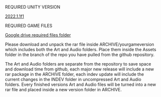 REQUIRED UNITY VERSION

[2022.1.1f1](https://unity3d.com/get-unity/download/archive)

REQUIRED GAME FILES

[Google drive required files folder](https://drive.google.com/drive/folders/1Fmk51no5zMM1RoDwmtN9M_cGrVx9BoQL?usp=sharing)

Please download and unpack the rar file inside ARCHIVE/yourgameversion which includes both the Art and Audio folders. Place them inside the Assets folder in the branch of the repo you have pulled from the github repository.

The Art and Audio folders are separate from the repository to save space and download time from github, each major new release will include a new rar package in the ARCHIVE folder, each indev update will include the current changes in the INDEV folder in uncompressed Art and Audio folders. Every finished versions Art and Audio files will be turned into a new rar file and placed inside a new version folder in ARCHIVE.
